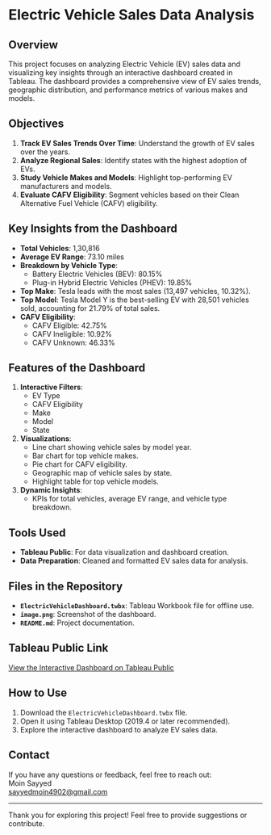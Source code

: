 # Electric Vehicle Sales Data Analysis

## Overview
This project focuses on analyzing Electric Vehicle (EV) sales data and visualizing key insights through an interactive dashboard created in Tableau. The dashboard provides a comprehensive view of EV sales trends, geographic distribution, and performance metrics of various makes and models.

## Objectives
1. **Track EV Sales Trends Over Time**: Understand the growth of EV sales over the years.
2. **Analyze Regional Sales**: Identify states with the highest adoption of EVs.
3. **Study Vehicle Makes and Models**: Highlight top-performing EV manufacturers and models.
4. **Evaluate CAFV Eligibility**: Segment vehicles based on their Clean Alternative Fuel Vehicle (CAFV) eligibility.

## Key Insights from the Dashboard
- **Total Vehicles**: 1,30,816  
- **Average EV Range**: 73.10 miles  
- **Breakdown by Vehicle Type**:  
  - Battery Electric Vehicles (BEV): 80.15%  
  - Plug-in Hybrid Electric Vehicles (PHEV): 19.85%  
- **Top Make**: Tesla leads with the most sales (13,497 vehicles, 10.32%).  
- **Top Model**: Tesla Model Y is the best-selling EV with 28,501 vehicles sold, accounting for 21.79% of total sales.  
- **CAFV Eligibility**:  
  - CAFV Eligible: 42.75%  
  - CAFV Ineligible: 10.92%  
  - CAFV Unknown: 46.33%  

## Features of the Dashboard
1. **Interactive Filters**:
   - EV Type
   - CAFV Eligibility
   - Make
   - Model
   - State
2. **Visualizations**:
   - Line chart showing vehicle sales by model year.
   - Bar chart for top vehicle makes.
   - Pie chart for CAFV eligibility.
   - Geographic map of vehicle sales by state.
   - Highlight table for top vehicle models.
3. **Dynamic Insights**:
   - KPIs for total vehicles, average EV range, and vehicle type breakdown.

## Tools Used
- **Tableau Public**: For data visualization and dashboard creation.
- **Data Preparation**: Cleaned and formatted EV sales data for analysis.

## Files in the Repository
- **`ElectricVehicleDashboard.twbx`**: Tableau Workbook file for offline use.
- **`image.png`**: Screenshot of the dashboard.
- **`README.md`**: Project documentation.

## Tableau Public Link
[View the Interactive Dashboard on Tableau Public](https://public.tableau.com/views/EVDataAnalysis_17296021210330/Dashboard1?:language=en-US&:sid=&:redirect=auth&:display_count=n&:origin=viz_share_link)

## How to Use
1. Download the `ElectricVehicleDashboard.twbx` file.
2. Open it using Tableau Desktop (2019.4 or later recommended).
3. Explore the interactive dashboard to analyze EV sales data.

## Contact
If you have any questions or feedback, feel free to reach out:  
Moin Sayyed  
sayyedmoin4902@gmail.com  

---

Thank you for exploring this project! Feel free to provide suggestions or contribute.
